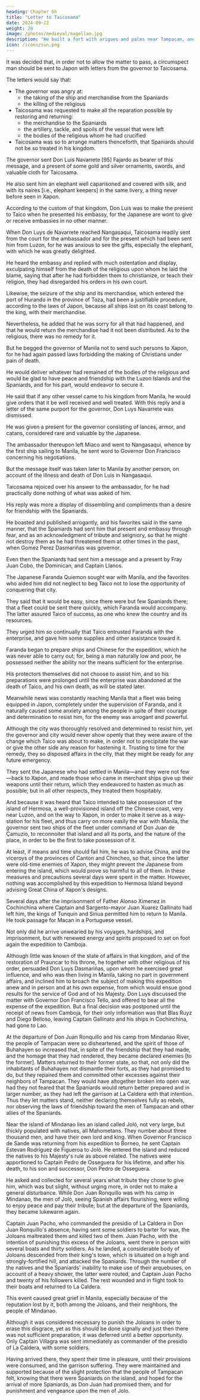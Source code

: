 ```yaml
---
heading: Chapter 6h
title: "Letter to Taicosama"
date: 2024-09-22
weight: 28
image: /photos/medieval/magellan.jpg
description: "He built a fort with arigues and palms near Tampacan, and founded a Spanish settlement which he named Murcia"
icon: /icons/sun.png
---
```



It was decided that, in order not to allow the matter to pass, a circumspect man should be sent to Japon with letters from the governor to Taicosama.

The letters would say that: 
- The governor was angry at:
  - the taking of the ship and merchandise from the Spaniards
  - the killing of the religious
- Taicosama was requested to make all the reparation possible by restoring and returning:
  - the merchandise to the Spaniards
  - the artillery, tackle, and spoils of the vessel that were left
  - the bodies of the religious whom he had crucified
- Taicosama was so to arrange matters thenceforth, that Spaniards should not be so treated in his kingdom.

The governor sent Don Luis Navarrete [95] Fajardo as bearer of this message, and a present of some gold and silver ornaments, swords, and valuable cloth for Taicosama. 

He also sent him an elephant well caparisoned and covered with silk, and with its naires [i.e., elephant keepers] in the same livery, a thing never before seen in Xapon.

According to the custom of that kingdom, Don Luis was to make the present to Taico when he presented his embassy, for the Japanese are wont to give or receive embassies in no other manner. 

When Don Luys de Navarrete reached Nangasaqui, Taicosama readily sent from the court for the ambassador and for the present which had been sent him from Luzon, for he was anxious to see the gifts, especially the elephant, with which he was greatly delighted. 

He heard the embassy and replied with much ostentation and display, exculpating himself from the death of the religious upon whom he laid the blame, saying that after he had forbidden them to christianize, or teach their religion, they had disregarded his orders in his own court.

Likewise, the seizure of the ship and its merchandise, which entered the port of Hurando in the province of Toza, had been a justifiable procedure, according to the laws of Japon, because all ships lost on its coast belong to the king, with their merchandise.

Nevertheless, he added that he was sorry for all that had happened, and that he would return the merchandise had it not been distributed. As to the religious, there was no remedy for it.

But he begged the governor of Manila not to send such persons to Xapon, for he had again passed laws forbidding the making of Christians under pain of death.

He would deliver whatever had remained of the bodies of the religious and would be glad to have peace and friendship with the Luzon Islands and the Spaniards, and for his part, would endeavor to secure it. 

He said that if any other vessel came to his kingdom from Manila, he would give orders that it be well received and well treated. With this reply and a letter of the same purport for the governor, Don Luys Navarrete was dismissed.

He was given a present for the governor consisting of lances, armor, and catans, considered rare and valuable by the Japanese.

The ambassador thereupon left Miaco and went to Nangasaqui, whence by the first ship sailing to Manila, he sent word to Governor Don Francisco concerning his negotiations. 

But the message itself was taken later to Manila by another person, on account of the illness and death of Don Luis in Nangasaqui.

Taicosama rejoiced over his answer to the ambassador, for he had practically done nothing of what was asked of him.

His reply was more a display of dissembling and compliments than a desire for friendship with the Spaniards.

He boasted and published arrogantly, and his favorites said in the same manner, that the Spaniards had sent him that present and embassy through fear, and as an acknowledgment of tribute and seigniory, so that he might not destroy them as he had threatened them at other times in the past, when Gomez Perez Dasmariñas was governor.

Even then the Spaniards had sent him a message and a present by Fray Juan Cobo, the Dominican, and Captain Llanos.

The Japanese Faranda Quiemon sought war with Manila, and the favorites who aided him did not neglect to beg Taico not to lose the opportunity of conquering that city.

They said that it would be easy, since there were but few Spaniards there; that a fleet could be sent there quickly, which Faranda would accompany. The latter assured Taico of success, as one who knew the country and its resources. 

They urged him so continually that Taico entrusted Faranda with the enterprise, and gave him some supplies and other assistance toward it.

Faranda began to prepare ships and Chinese for the expedition, which he was never able to carry out; for, being a man naturally low and poor, he possessed neither the ability nor the means sufficient for the enterprise.

His protectors themselves did not choose to assist him, and so his preparations were prolonged until the enterprise was abandoned at the death of Taico, and his own death, as will be stated later.

Meanwhile news was constantly reaching Manila that a fleet was being equipped in Japon, completely under the supervision of Faranda, and it naturally caused some anxiety among the people in spite of their courage and determination to resist him, for the enemy was arrogant and powerful. 

Although the city was thoroughly resolved and determined to resist him, yet the governor and city would never show openly that they were aware of the change which Taico was about to make, in order not to precipitate the war or give the other side any reason for hastening it. Trusting to time for the remedy, they so disposed affairs in the city, that they might be ready for any future emergency. 

They sent the Japanese who had settled in Manila—and they were not few—back to Xapon, and made those who came in merchant ships give up their weapons until their return, which they endeavored to hasten as much as possible; but in all other respects, they treated them hospitably. 

And because it was heard that Taico intended to take possession of the island of Hermosa, a well-provisioned island off the Chinese coast, very near Luzon, and on the way to Xapon, in order to make it serve as a way-station for his fleet, and thus carry on more easily the war with Manila, the governor sent two ships of the fleet under command of Don Juan de Çamuzio, to reconnoiter that island and all its ports, and the nature of the place, in order to be the first to take possession of it.

At least, if means and time should fail him, he was to advise China, and the viceroys of the provinces of Canton and Chincheo, so that, since the latter were old-time enemies of Xapon, they might prevent the Japanese from entering the island, which would prove so harmful to all of them. In these measures and precautions several days were spent in the matter. However, nothing was accomplished by this expedition to Hermosa Island beyond advising Great China of Xapon's designs.

Several days after the imprisonment of Father Alonso Ximenez in Cochinchina where Captain and Sargento-mayor Juan Xuarez Gallinato had left him, the kings of Tunquin and Sinua permitted him to return to Manila. He took passage for Macan in a Portuguese vessel. 

Not only did he arrive unwearied by his voyages, hardships, and imprisonment, but with renewed energy and spirits proposed to set on foot again the expedition to Camboja.

Although little was known of the state of affairs in that kingdom, and of the restoration of Prauncar to his throne, he together with other religious of his order, persuaded Don Luys Dasmariñas, upon whom he exercised great influence, and who was then living in Manila, taking no part in government affairs, and inclined him to broach the subject of making this expedition anew and in person and at his own expense, from which would ensue good results for the service of God and of his Majesty. Don Luys discussed the matter with Governor Don Francisco Tello, and offered to bear all the expense of the expedition. But a final decision was postponed until the receipt of news from Camboja, for their only information was that Blas Ruyz and Diego Belloso, leaving Captain Gallinato and his ships in Cochinchina, had gone to Lao.

At the departure of Don Juan Ronquillo and his camp from Mindanao River, the people of Tampacan were so disheartened, and the spirit of those of Buhahayen so increased that, in spite of the friendship that they had made, and the homage that they had rendered, they became declared enemies [to the former]. Matters returned to their former state, so that, not only did the inhabitants of Buhahayen not dismantle their forts, as they had promised to do, but they repaired them and committed other excesses against their neighbors of Tampacan. They would have altogether broken into open war, had they not feared that the Spaniards would return better prepared and in larger number, as they had left the garrison at La Caldera with that intention. Thus they let matters stand, neither declaring themselves fully as rebels, nor observing the laws of friendship toward the men of Tampacan and other allies of the Spaniards.

Near the island of Mindanao lies an island called Joló, not very large, but thickly populated with natives, all Mahometans. They number about three thousand men, and have their own lord and king. When Governor Francisco de Sande was returning from his expedition to Borneo, he sent Captain Estevan Rodriguez de Figueroa to Joló. He entered the island and reduced the natives to his Majesty's rule as above related. The natives were apportioned to Captain Pedro de Osseguera for his lifetime, and after his death, to his son and successor, Don Pedro de Osseguera. 

He asked and collected for several years what tribute they chose to give him, which was but slight, without urging more, in order not to make a general disturbance. While Don Juan Ronquillo was with his camp in Mindanao, the men of Joló, seeing Spanish affairs flourishing, were willing to enjoy peace and pay their tribute; but at the departure of the Spaniards, they became lukewarm again.

Captain Juan Pacho, who commanded the presidio of La Caldera in Don Juan Ronquillo's absence, having sent some soldiers to barter for wax, the Joloans maltreated them and killed two of them. Juan Pacho, with the intention of punishing this excess of the Joloans, went there in person with several boats and thirty soldiers. As he landed, a considerable body of Joloans descended from their king's town, which is situated on a high and strongly-fortified hill, and attacked the Spaniards. Through the number of the natives and the Spaniards' inability to make use of their arquebuses, on account of a heavy shower, the latter were routed, and Captain Juan Pacho and twenty of his followers killed. The rest wounded and in flight took to their boats and returned to La Caldera.

This event caused great grief in Manila, especially because of the reputation lost by it, both among the Joloans, and their neighbors, the people of Mindanao. 

Although it was considered necessary to punish the Joloans in order to erase this disgrace, yet as this should be done signally and just then there was not sufficient preparation, it was deferred until a better opportunity. Only Captain Villagra was sent immediately as commander of the presidio of La Caldera, with some soldiers. 

Having arrived there, they spent their time in pleasure, until their provisions were consumed, and the garrison suffering. They were maintained and supported because of the slight protection that the people of Tampacan felt, knowing that there were Spaniards on the island, and hoped for the arrival of more Spaniards, as Don Juan had promised them, and for punishment and vengeance upon the men of Jolo.
